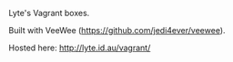 Lyte's Vagrant boxes.

Built with VeeWee (https://github.com/jedi4ever/veewee).

Hosted here: http://lyte.id.au/vagrant/
